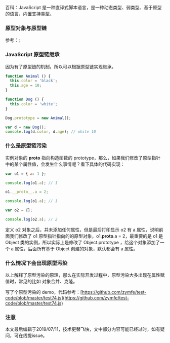 百科：JavaScript 是一种直译式脚本语言，是一种动态类型、弱类型、基于原型的语言，内置支持类型。

### 原型对象与原型链

参考：[]();

### JavaScript 原型链继承

因为有了原型链的机制，所以可以根据原型链实现继承。

``` javascript
function Animal () {
  this.color = 'black';
  this.age = 10;
}

function Dog () {
  this.color = 'white';
}

Dog.prototype = new Animal();

var d = new Dog();
console.log(d.color, d.age); // white 10
```

### 什么是原型链污染

实例对象的 __proto__ 指向构造函数的 prototype，那么，如果我们修改了原型指针中的某个属性值，会发生什么事情呢？看下具体的代码实现：

``` javascript
var o1 = { a: 1 };

console.log(o1.a); // 1

o1.__proto__.a = 2;

console.log(o1.a); // 1

var o2 = {};

console.log(o2.a); // 2
```

定义 o2 对象之后，并未添加任何属性，但是最后打印显示 o2 有 a 属性，说明前面我们修改了 o1 原型指针指向的的原型对象，o1.__proto__.a = 2，最重要的是 o1 是 Object 类的实例，所以实际上是修改了 Object.prototype ，给这个对象添加了一个 a 属性，后面所有基于 Object 创建的对象，默认都会有 a 属性。

### 什么情况下会出现原型污染

以上解释了原型污染的原理，那么在实际开发过程中，原型污染大多出现在属性赋值时，常见的比如 对象合并、克隆。

写了个原型污染的 demo，代码参考：[https://github.com/zymfe/test-code/blob/master/test74.js](https://github.com/zymfe/test-code/blob/master/test74.js)

### 注意

本文最后编辑于2019/07/11，技术更替飞快，文中部分内容可能已经过时，如有疑问，可在线提issue。